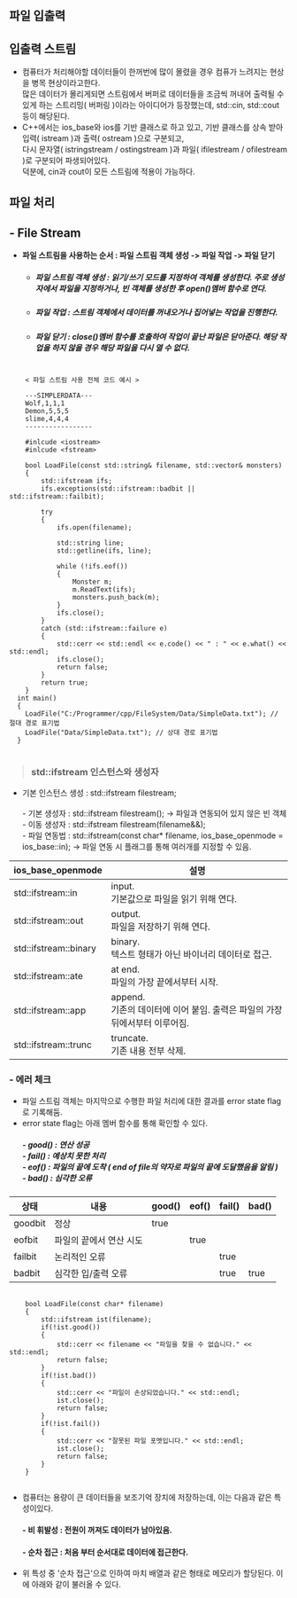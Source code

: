 
**파일 입출력**
-


입출력 스트림
- 
- 컴퓨터가 처리해야할 데이터들이 한꺼번에 많이 몰렸을 경우 컴퓨가 느려지는 현상을 병목 현상이라고한다.</br> 많은 데이터가 몰리게되면 스트림에서 버퍼로 데이터들을 조금씩 꺼내어 출력될 수 있게 하는 스트리밍( 버퍼링 )이라는 아이디어가 등장했는데, std::cin, std::cout 등이 해당된다.
- C++에서는 ios_base와 ios를 기반 클래스로 하고 있고, 기반 클래스를 상속 받아 입력( istream )과 출력( ostream )으로 구분되고,</br> 다시 문자열( istringstream / ostingstream )과 파일( ifilestream / ofilestream )로 구분되어 파생되어있다.</br>덕분에, cin과 cout이 모든 스트림에 적용이 가능하다.

파일 처리
- 
  ## - File Stream
  - **파일 스트림을 사용하는 순서 : 파일 스트림 객체 생성 -> 파일 작업 -> 파일 닫기**
    - ##### 파일 스트림 객체 생성 : 읽기/쓰기 모드를 지정하여 객체를 생성한다. 주로 생성자에서 파일을 지정하거나, 빈 객체를 생성한 후 open()멤버 함수로 연다.
    - ##### 파일 작업 : 스트림 객체에서 데이터를 꺼내오거나 집어넣는 작업을 진행한다.
    - ##### 파일 닫기 : close()멤버 함수를 호출하여 작업이 끝난 파일은 닫아준다. 해당 작업을 하지 않을 경우 해당 파일을 다시 열 수 없다.

<pre>
  <code>
    < 파일 스트림 사용 전체 코드 예시 >
    
    ---SIMPLERDATA---
    Wolf,1,1,1
    Demon,5,5,5
    slime,4,4,4
    -----------------
    
    #inlcude &ltiostream&gt
    #inlcude &ltfstream&gt
    
    bool LoadFile(const std::string& filename, std::vector<Monster>& monsters)
    {
    	std::ifstream ifs;
    	ifs.exceptions(std::ifstream::badbit || std::ifstream::failbit);
    
    	try
    	{
    		ifs.open(filename);
    
    		std::string line;
    		std::getline(ifs, line);
    
    		while (!ifs.eof())
    		{
    			Monster m;
    			m.ReadText(ifs);
    			monsters.push_back(m);
    		}
    		ifs.close();
    	}
    	catch (std::ifstream::failure e)
    	{
    		std::cerr << std::endl << e.code() << " : " << e.what() << std::endl;
    		ifs.close();
    		return false;
    	}
    	return true;
    }
  int main()
  {
    LoadFile("C:/Programmer/cpp/FileSystem/Data/SimpleData.txt"); // 절대 경로 표기법
    LoadFile("Data/SimpleData.txt"); // 상대 경로 표기법
  }
  </code>
</pre>
> ### std::ifstream 인스턴스와 생성자
 - 기본 인스턴스 생성 : std::ifstream filestream;</br></br>- 기본 생성자 : std::ifstream filestream(); -> 파일과 연동되어 있지 않은 빈 객체</br> - 이동 생성자 : std::ifstream filestream(filename&&); </br>- 파일 연동법 : std::ifstream(const char* filename, ios_base_openmode = ios_base::in); -> 파일 연동 시 플래그를 통해 여러개를 지정할 수 있음.

|ios_base_openmode|설명|
|------|---|
|std::ifstream::in|input.</br>기본값으로 파일을 읽기 위해 연다.|
|std::ifstream::out|output.</br>파일을 저장하기 위해 연다.|
|std::ifstream::binary|binary.</br>텍스트 형태가 아닌 바이너리 데이터로 접근.|
|std::ifstream::ate|at end.</br>파일의 가장 끝에서부터 시작.|
|std::ifstream::app|append.</br>기존의 데이터에 이어 붙임. 출력은 파일의 가장 뒤에서부터 이루어짐.|
|std::ifstream::trunc|truncate.</br>기존 내용 전부 삭제.|


 ### - 에러 체크
 - 파일 스트림 객체는 마지막으로 수행한 파일 처리에 대한 결과를 error state flag로 기록해둠.
 - error state flag는 아래 멤버 함수를 통해 확인할 수 있다.
   ##### - good() : 연산 성공</br> - fail() : 예상치 못한 처리 </br> - eof() : 파일의 끝에 도착 ( end of file의 약자로 파일의 끝에 도달했음을 알림 )</br> - bad() : 심각한 오류

|상태|내용|good()|eof()|fail()|bad()|
|----|----|-----|----|----|----|
|goodbit|정상|true||||
|eofbit|파일의 끝에서 연산 시도||true|||
|failbit|논리적인 오류|||true||
|badbit|심각한 입/출력 오류|||true|true|

<pre>
  <code>
    bool LoadFile(const char* filename)
    {
        std::ifstream ist(filename);
        if(!ist.good())
        {
            std::cerr << filename << "파일을 찾을 수 없습니다." << std::endl;
            return false;
        }
        if(!ist.bad())
        {
            std::cerr << "파일이 손상되었습니다." << std::endl;
            ist.close();
            return false;
        }
        if(!ist.fail())
        {
            std::cerr << "잘못된 파일 포멧입니다." << std::endl;
            ist.close();
            return false;
        }
    }
  </code>
</pre>



- 컴퓨터는 용량이 큰 데이터들을 보조기억 장치에 저장하는데, 이는 다음과 같은 특성이있다.
  #### - 비 휘발성 : 전원이 꺼져도 데이터가 남아있음.
  #### - 순차 접근 : 처음 부터 순서대로 데이터에 접근한다.
- 위 특성 중 '순차 접근'으로 인하여 마치 배열과 같은 형태로 메모리가 할당된다. 이에 아래와 같이 불러올 수 있다.


